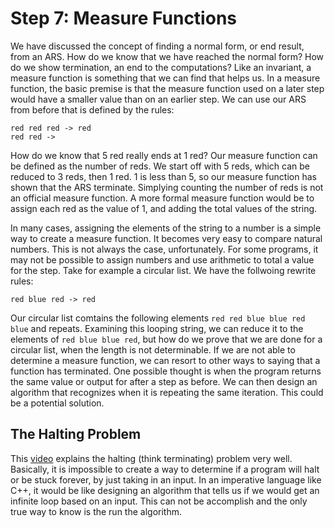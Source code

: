 # Step 7: Measure Functions

We have discussed the concept of finding a normal form, or end result, from an ARS. How do we know that we have reached the normal form? How do we show termination, an end to the computations? Like an invariant, a measure function is something that we can find that helps us. In a measure function, the basic premise is that the measure function used on a later step would have a smaller value than on an earlier step. We can use our ARS from before that is defined by the rules:
```
red red red -> red 
red red ->
```
How do we know that 5 red really ends at 1 red? Our measure function can be defined as the number of reds. We start off with 5 reds, which can be reduced to 3 reds, then 1 red. 1 is less than 5, so our measure function has shown that the ARS terminate. Simplying counting the number of reds is not an official measure function. A more formal measure function would be to assign each red as the value of 1, and adding the total values of the string. 

In many cases, assigning the elements of the string to a number is a simple way to create a measure function. It becomes very easy to compare natural numbers. This is not always the case, unfortunately. For some programs, it may not be possible to assign numbers and use arithmetic to total a value for the step. Take for example a circular list. We have the follwoing rewrite rules:
```
red blue red -> red
```
Our circular list comtains the following elements `red red blue blue red blue` and repeats. Examining this looping string, we can reduce it to the elements of `red blue blue red`, but how do we prove that we are done for a circular list, when the length is not determinable. If we are not able to determine a measure function, we can resort to other ways to saying that a function has terminated. One possible thought is when the program returns the same value or output for after a step as before. We can then design an algorithm that recognizes when it is repeating the same iteration. This could be a potential solution. 

## The Halting Problem
This [video](https://www.youtube.com/watch?v=92WHN-pAFCs) explains the halting (think terminating) problem very well. Basically, it is impossible to create a way to determine if a program will halt or be stuck forever, by just taking in an input. In an imperative language like C++, it would be like designing an algorithm that tells us if we would get an infinite loop based on an input. This can not be accomplish and the only true way to know is the run the algorithm.
